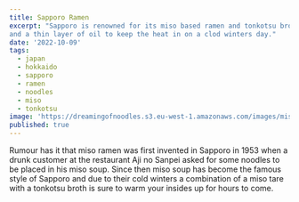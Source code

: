 ```yaml
---
title: Sapporo Ramen
excerpt: "Sapporo is renowned for its miso based ramen and tonkotsu broth, topped with chashu pork 
and a thin layer of oil to keep the heat in on a clod winters day."
date: '2022-10-09'
tags: 
  - japan
  - hokkaido
  - sapporo
  - ramen
  - noodles
  - miso
  - tonkotsu
image: 'https://dreamingofnoodles.s3.eu-west-1.amazonaws.com/images/misogin-sapporo-ramen.jpeg'
published: true
---
```


Rumour has it that miso ramen was first invented in Sapporo in 1953 when a drunk customer at the restaurant Aji no Sanpei asked for some noodles to be placed in his miso soup. Since then miso soup has become the famous style of Sapporo and due to their cold winters a combination of a miso tare with a tonkotsu broth is sure to warm your insides up for hours to come. 

